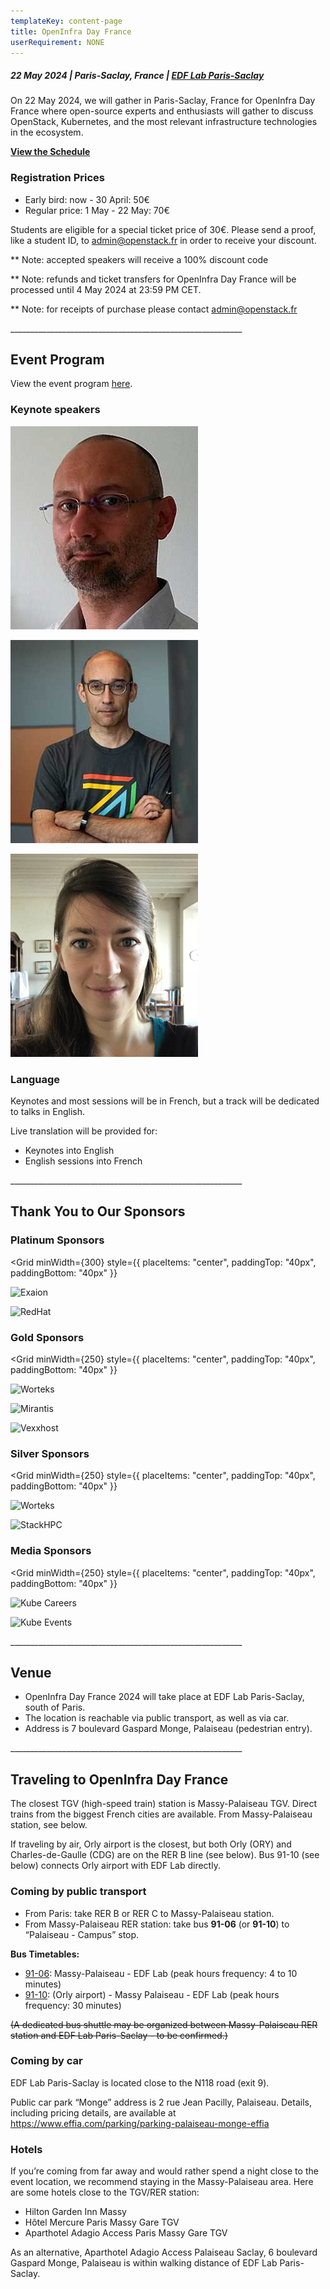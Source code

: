 ```yaml
---
templateKey: content-page
title: OpenInfra Day France
userRequirement: NONE
---
```

##### 22 May 2024 | Paris-Saclay, France | [EDF Lab Paris-Saclay](https://maps.app.goo.gl/sxxPmcTnYe4Dh3f18)

On 22 May 2024, we will gather in Paris-Saclay, France for OpenInfra Day France where open-source experts and enthusiasts will gather to discuss OpenStack, Kubernetes, and the most relevant infrastructure technologies in the ecosystem.

**[View the Schedule](https://oideurope2024.openinfra.dev/a/schedule#view=calendar&track=468)**

### Registration Prices

* Early bird: now - 30 April: 50€
* Regular price: 1 May - 22 May: 70€

Students are eligible for a special ticket price of 30€. Please send a proof, like a student ID, to [admin@openstack.fr](mailto:admin@openstack.fr) in order to receive your discount.

\*\* Note: accepted speakers will receive a 100% discount code

\*\* Note: refunds and ticket transfers for OpenInfra Day France will be processed until 4 May 2024 at 23:59 PM CET.

\*\* Note: for receipts of purchase please contact [admin@openstack.fr](mailto:admin@openstack.fr)

\_\_\_\_\_\_\_\_\_\_\_\_\_\_\_\_\_\_\_\_\_\_\_\_\_\_\_\_\_\_\_\_\_\_\_\_\_\_\_\_\_\_\_\_\_\_\_\_\_\_\_\_\_\_\_\_\_\_

## Event Program

View the event program [here](https://oideurope2024.openinfra.dev/a/schedule#view=calendar&track=468).

### Keynote speakers

<Grid>
  <SpeakerCard name="Laurent GAUTROT" role="Responsable infrastructure cloud Ministère de la Transition Écologique">

![Laurent Gautrot](laurent.png)

  </SpeakerCard>
  <SpeakerCard name="Thierry Carrez" role="General Manager the OpenInfra Foundation">

![Thierry Carrez](thierry-carrez.png)

  </SpeakerCard>
  <SpeakerCard name="Nina Landes" role="Cheffe de projet interministériel Cloud DINUM (Direction interministérielle du numérique)">

![Nina Lanez](nina-landez.png)

  </SpeakerCard>
  <SpeakerCard name="Renaud Chaillat" role="Directeur du projet Nubo DGFIP">
  </SpeakerCard>
</Grid>

### **Language**

Keynotes and most sessions will be in French, but a track will be dedicated to talks in English.

Live translation will be provided for:

* Keynotes into English
* English sessions into French

\_\_\_\_\_\_\_\_\_\_\_\_\_\_\_\_\_\_\_\_\_\_\_\_\_\_\_\_\_\_\_\_\_\_\_\_\_\_\_\_\_\_\_\_\_\_\_\_\_\_\_\_\_\_\_\_\_\_

## Thank You to Our Sponsors

### Platinum Sponsors

<Grid
  minWidth={300}
  style={{
    placeItems: "center",
    paddingTop: "40px",
    paddingBottom: "40px"
  }}

![Exaion](https://object-storage-ca-ymq-1.vexxhost.net/swift/v1/6e4619c416ff4bd19e1c087f27a43eea/www-assets-prod/exaion-lg.png)

![RedHat](https://object-storage-ca-ymq-1.vexxhost.net/swift/v1/6e4619c416ff4bd19e1c087f27a43eea/www-assets-prod/companies/main_logo/RedHat-lg.png)

</Grid>

### Gold Sponsors

<Grid
  minWidth={250}
  style={{
    placeItems: "center",
    paddingTop: "40px",
    paddingBottom: "40px"
  }}

![Worteks](https://object-storage-ca-ymq-1.vexxhost.net/swift/v1/6e4619c416ff4bd19e1c087f27a43eea/www-assets-prod/workteks-lg.png)

![Mirantis](https://object-storage-ca-ymq-1.vexxhost.net/swift/v1/6e4619c416ff4bd19e1c087f27a43eea/www-assets-prod/mirantis-sm.png)

![Vexxhost](https://object-storage-ca-ymq-1.vexxhost.net/swift/v1/6e4619c416ff4bd19e1c087f27a43eea/www-assets-prod/vexxhost-lg2.png)

</Grid>

### Silver Sponsors

<Grid
  minWidth={250}
  style={{
    placeItems: "center",
    paddingTop: "40px",
    paddingBottom: "40px"
  }}

![Worteks](https://object-storage-ca-ymq-1.vexxhost.net/swift/v1/6e4619c416ff4bd19e1c087f27a43eea/www-assets-prod/bitconsulting-lg.png)

![StackHPC](https://object-storage-ca-ymq-1.vexxhost.net/swift/v1/6e4619c416ff4bd19e1c087f27a43eea/www-assets-prod/stackhpc-lg.png)

</Grid>

### Media Sponsors

<Grid
  minWidth={250}
  style={{
    placeItems: "center",
    paddingTop: "40px",
    paddingBottom: "40px"
  }}

![Kube Careers](https://object-storage-ca-ymq-1.vexxhost.net/swift/v1/6e4619c416ff4bd19e1c087f27a43eea/www-assets-prod/kube-careers-sm.png)

![Kube Events](https://object-storage-ca-ymq-1.vexxhost.net/swift/v1/6e4619c416ff4bd19e1c087f27a43eea/www-assets-prod/kubeevents-sm.png)

</Grid>

\_\_\_\_\_\_\_\_\_\_\_\_\_\_\_\_\_\_\_\_\_\_\_\_\_\_\_\_\_\_\_\_\_\_\_\_\_\_\_\_\_\_\_\_\_\_\_\_\_\_\_\_\_\_\_\_\_\_

## Venue

* OpenInfra Day France 2024 will take place at EDF Lab Paris-Saclay, south of Paris.
* The location is reachable via public transport, as well as via car.
* Address is 7 boulevard Gaspard Monge, Palaiseau (pedestrian entry).

\_\_\_\_\_\_\_\_\_\_\_\_\_\_\_\_\_\_\_\_\_\_\_\_\_\_\_\_\_\_\_\_\_\_\_\_\_\_\_\_\_\_\_\_\_\_\_\_\_\_\_\_\_\_\_\_\_\_

## Traveling to OpenInfra Day France

The closest TGV (high-speed train) station is Massy-Palaiseau TGV. Direct trains from the biggest French cities are available. From Massy-Palaiseau station, see below.

If traveling by air, Orly airport is the closest, but both Orly (ORY) and Charles-de-Gaulle (CDG) are on the RER B line (see below). Bus 91-10 (see below) connects Orly airport with EDF Lab directly.

### Coming by public transport

* From Paris: take RER B or RER C to Massy-Palaiseau station.
* From Massy-Palaiseau RER station: take bus **91-06** (or **91-10**) to “Palaiseau - Campus” stop.

**Bus Timetables:**

* [91-06](https://prismic-io.s3.amazonaws.com/portail-idfm-operateurs/fba3706b-f964-4b34-8375-a82f39181b93_Fiche+WEB+ligne+9106+Hiver+2023-2024_+%C3%A0+partir+du+lundi+26+f%C3%A9vrier+2024.pdf): Massy-Palaiseau - EDF Lab (peak hours frequency: 4 to 10 minutes) [](**<https://ilico.iledefrance-mobilites.fr/uploads/fiches/658c55ca5d0a6_depliant_9110.pdf>**)
* [91-10](https://ilico.iledefrance-mobilites.fr/uploads/fiches/658c55ca5d0a6_depliant_9110.pdf): (Orly airport) - Massy Palaiseau - EDF Lab (peak hours frequency: 30 minutes)

~~(A dedicated bus shuttle may be organized between Massy-Palaiseau RER station and EDF Lab Paris-Saclay - to be confirmed.)~~

### Coming by car

EDF Lab Paris-Saclay is located close to the N118 road (exit 9).

Public car park “Monge” address is 2 rue Jean Pacilly, Palaiseau. Details, including pricing details, are available at <https://www.effia.com/parking/parking-palaiseau-monge-effia>

### Hotels

If you’re coming from far away and would rather spend a night close to the event location, we recommend staying in the Massy-Palaiseau area. Here are some hotels close to the TGV/RER station:

* Hilton Garden Inn Massy
* Hôtel Mercure Paris Massy Gare TGV
* Aparthotel Adagio Access Paris Massy Gare TGV

As an alternative, Aparthotel Adagio Access Palaiseau Saclay, 6 boulevard Gaspard Monge, Palaiseau is within walking distance of EDF Lab Paris-Saclay.